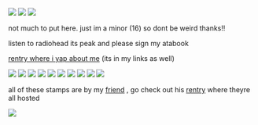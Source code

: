 ![](https://komarev.com/ghpvc/?username=caninepoetry&color=4ab9bd&label=⚔️) ![](https://i.postimg.cc/HsYgMGxZ/inosukebeingsilly.gif) ![](https://komarev.com/ghpvc/?username=caninepoetry&color=4ab9bd&label=⚔️)

not much to put here. just im a minor (16) so dont be weird thanks!!

listen to radiohead its peak and please sign my atabook

[rentry where i yap about me](https://rentry.co/weepinghound) (its in my links as well)

![](https://i.postimg.cc/V6HKHW3p/inosuke-stamp-1.gif) ![](https://i.postimg.cc/fyt840sL/inosuke-stamp-2.gif) ![](https://i.postimg.cc/QC20jxNq/inosuke-s-ultimate-stamp.gif) ![](https://i.postimg.cc/TwPk94Hn/inosuke-gakuen-stamp.gif) ![](https://i.postimg.cc/DZPHwcnW/inosuke-s-flexibility-stamp.gif) ![](https://i.postimg.cc/5NT2W8g5/inosuke-has-your-address-stamp.gif) ![](https://i.postimg.cc/nV13WkH5/inosuke-breaking-through-a-window-stamp.gif) ![](https://i.postimg.cc/vZWR4TKk/evil-autism-inosuke-stamp-1.png) ![](https://i.postimg.cc/yNQSCQv1/tanjiro-and-inosuke-duo-stamp.gif) ![](https://i.postimg.cc/TY7vQ8Yw/kyojuro-s-ultimate-stamp.gif) 

all of these stamps are by my [friend](https://github.com/snares-of-derecho) , go check out his [rentry](https://rentry.co/penance-cant-absolve-your-sin) where theyre all hosted

![](https://files.catbox.moe/99wwt5.gif)

